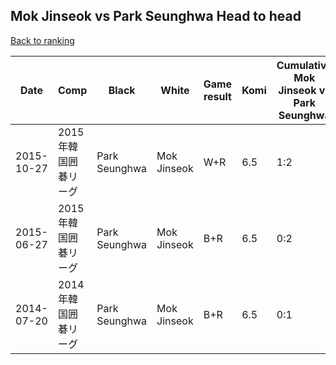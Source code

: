 ## Mok Jinseok vs Park Seunghwa Head to head

[Back to ranking](../../index.md)




| **Date** | **Comp** | **Black** | **White** | **Game result** | **Komi** | **Cumulative Mok Jinseok vs Park Seunghwa** | **Mok Jinseok streak** | **Park Seunghwa streak** | 
| --- | --- | --- | --- | --- | --- | --- | --- | --- |
| 2015-10-27 | 2015年韓国囲碁リーグ | Park Seunghwa | Mok Jinseok | W+R | 6.5 | 1:2 | 1 | 0 | 
| 2015-06-27 | 2015年韓国囲碁リーグ | Park Seunghwa | Mok Jinseok | B+R | 6.5 | 0:2 | 0 | 2 | 
| 2014-07-20 | 2014年韓国囲碁リーグ | Park Seunghwa | Mok Jinseok | B+R | 6.5 | 0:1 | 0 | 1 |




